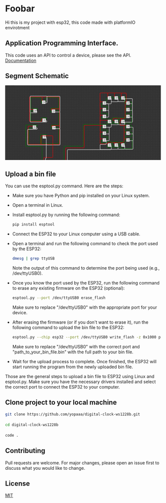 # Foobar

Hi this is my project with esp32,
this code made with platformIO envirotment 


## Application Programming Interface.
This code uses an API to control a device, please see the API. [Documentation](./src/api.md)

## Segment Schematic
![segment schematic](doc/segmentSchematic.png)


## Upload a bin file

You can use the esptool.py command. Here are the steps:
- Make sure you have Python and pip installed on your Linux system.
- Open a terminal in Linux.
- Install esptool.py by running the following command:
    
    ```bash
    pip install esptool
    ```
- Connect the ESP32 to your Linux computer using a USB cable.
- Open a terminal and run the following command to check the port used by the ESP32:
    
    ```bash
    dmesg | grep ttyUSB
    ```
    Note the output of this command to determine the port being used (e.g., /dev/ttyUSB0).

- Once you know the port used by the ESP32, run the following command to erase any existing firmware on the ESP32 (optional):
    
    ```bash
    esptool.py --port /dev/ttyUSB0 erase_flash
    ```
    Make sure to replace "/dev/ttyUSB0" with the appropriate port for your device.

- After erasing the firmware (or if you don't want to erase it), run the following command to upload the bin file to the ESP32:
    
    ```bash
    esptool.py --chip esp32 --port /dev/ttyUSB0 write_flash -z 0x1000 path_to_your_bin_file.bin
    ```
    Make sure to replace "/dev/ttyUSB0" with the correct port and "path_to_your_bin_file.bin" with the full path to your bin file.

- Wait for the upload process to complete. Once finished, the ESP32 will start running the program from the newly uploaded bin file.

Those are the general steps to upload a bin file to ESP32 using Linux and esptool.py. Make sure you have the necessary drivers installed and select the correct port to connect the ESP32 to your computer.

## Clone project to your local machine

```bash
git clone https://github.com/yopaaa/digital-clock-ws1228b.git

cd digital-clock-ws1228b

code .
```

## Contributing

Pull requests are welcome. For major changes, please open an issue first
to discuss what you would like to change.

## License

[MIT]()